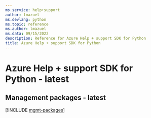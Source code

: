 ```yaml
---
ms.service: help+support
author: lmazuel
ms.devlang: python
ms.topic: reference
ms.author: lmazuel
ms.data: 09/15/2022
description: Reference for Azure Help + support SDK for Python
title: Azure Help + support SDK for Python
---
```

# Azure Help + support SDK for Python - latest

## Management packages - latest
[!INCLUDE [mgmt-packages](help-+-support-mgmt-index.md)]